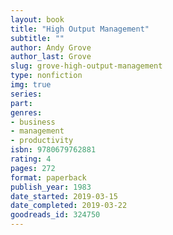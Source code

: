 ```yaml
---
layout: book
title: "High Output Management"
subtitle: ""
author: Andy Grove
author_last: Grove
slug: grove-high-output-management
type: nonfiction
img: true
series: 
part: 
genres:
- business
- management
- productivity
isbn: 9780679762881
rating: 4
pages: 272
format: paperback
publish_year: 1983
date_started: 2019-03-15
date_completed: 2019-03-22
goodreads_id: 324750
---
```


